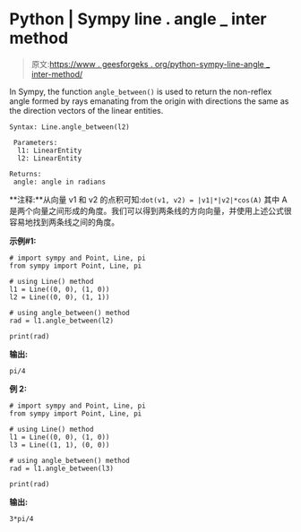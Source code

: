 # Python | Sympy line . angle _ inter method

> 原文:[https://www . geesforgeks . org/python-sympy-line-angle _ inter-method/](https://www.geeksforgeeks.org/python-sympy-line-angle_between-method/)

In Sympy, the function `angle_between()` is used to return the non-reflex angle formed by rays emanating from the origin with directions the same as the direction vectors of the linear entities.

```
Syntax: Line.angle_between(l2)

 Parameters: 
  l1: LinearEntity
  l2: LinearEntity

Returns:
 angle: angle in radians
```

**注释:**从向量 v1 和 v2 的点积可知:`dot(v1, v2) = |v1|*|v2|*cos(A)`
其中 A 是两个向量之间形成的角度。我们可以得到两条线的方向向量，并使用上述公式很容易地找到两条线之间的角度。

**示例#1:**

```
# import sympy and Point, Line, pi
from sympy import Point, Line, pi

# using Line() method
l1 = Line((0, 0), (1, 0))
l2 = Line((0, 0), (1, 1))

# using angle_between() method
rad = l1.angle_between(l2)

print(rad)
```

**输出:**

```
pi/4
```

**例 2:**

```
# import sympy and Point, Line, pi
from sympy import Point, Line, pi

# using Line() method
l1 = Line((0, 0), (1, 0))
l3 = Line((1, 1), (0, 0))

# using angle_between() method
rad = l1.angle_between(l3)

print(rad)
```

**输出:**

```
3*pi/4
```
